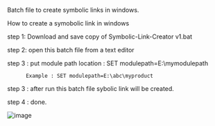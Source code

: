 Batch file to create symbolic links in windows.

  How to create a symobolic  link in windows
 
 step 1:  Download and save copy of Symbolic-Link-Creator v1.bat
 
 step 2:  open this batch file from a  text editor 
 
 step 3 : put module path location :  SET modulepath=E:\mymodulepath  
 
          Example : SET modulepath=E:\abc\myproduct

 step 3 : after run this batch file sybolic link will be created.

 step 4 :  done. 
   
![image](https://github.com/masumcse1/Symbolic-Link-Creator-win/assets/9381810/df473356-9f36-45ef-8523-70c4a72047bd)
